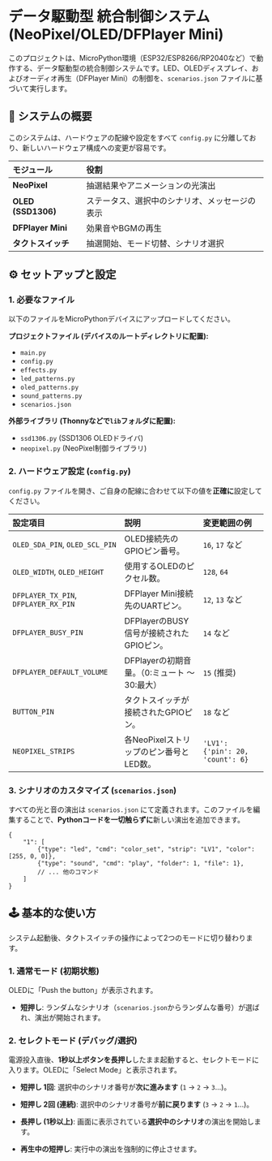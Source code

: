 # データ駆動型 統合制御システム (NeoPixel/OLED/DFPlayer Mini)

このプロジェクトは、MicroPython環境（ESP32/ESP8266/RP2040など）で動作する、データ駆動型の統合制御システムです。LED、OLEDディスプレイ、およびオーディオ再生（DFPlayer Mini）の制御を、`scenarios.json` ファイルに基づいて実行します。

## 🚀 システムの概要

このシステムは、ハードウェアの配線や設定をすべて `config.py` に分離しており、新しいハードウェア構成への変更が容易です。

| モジュール | 役割 |
| :--- | :--- |
| **NeoPixel** | 抽選結果やアニメーションの光演出 |
| **OLED (SSD1306)** | ステータス、選択中のシナリオ、メッセージの表示 |
| **DFPlayer Mini** | 効果音やBGMの再生 |
| **タクトスイッチ** | 抽選開始、モード切替、シナリオ選択 |

## ⚙️ セットアップと設定

### 1. 必要なファイル

以下のファイルをMicroPythonデバイスにアップロードしてください。

**プロジェクトファイル (デバイスのルートディレクトリに配置):**

* `main.py`
* `config.py`
* `effects.py`
* `led_patterns.py`
* `oled_patterns.py`
* `sound_patterns.py`
* `scenarios.json`

**外部ライブラリ (Thonnyなどで`lib`フォルダに配置):**

* `ssd1306.py` (SSD1306 OLEDドライバ)
* `neopixel.py` (NeoPixel制御ライブラリ)

### 2. ハードウェア設定 (`config.py`)

`config.py` ファイルを開き、ご自身の配線に合わせて以下の値を**正確に**設定してください。

| 設定項目 | 説明 | 変更範囲の例 |
| :--- | :--- | :--- |
| `OLED_SDA_PIN`, `OLED_SCL_PIN` | OLED接続先のGPIOピン番号。 | `16`, `17` など |
| `OLED_WIDTH`, `OLED_HEIGHT` | 使用するOLEDのピクセル数。 | `128`, `64` |
| `DFPLAYER_TX_PIN`, `DFPLAYER_RX_PIN` | DFPlayer Mini接続先のUARTピン。 | `12`, `13` など |
| `DFPLAYER_BUSY_PIN` | DFPlayerのBUSY信号が接続されたGPIOピン。 | `14` など |
| `DFPLAYER_DEFAULT_VOLUME` | DFPlayerの初期音量。（0:ミュート 〜 30:最大） | `15` (推奨) |
| `BUTTON_PIN` | タクトスイッチが接続されたGPIOピン。 | `18` など |
| `NEOPIXEL_STRIPS` | 各NeoPixelストリップのピン番号とLED数。 | `'LV1': {'pin': 20, 'count': 6}` |

### 3. シナリオのカスタマイズ (`scenarios.json`)

すべての光と音の演出は `scenarios.json` にて定義されます。このファイルを編集することで、**Pythonコードを一切触らずに**新しい演出を追加できます。

```
{
    "1": [
        {"type": "led", "cmd": "color_set", "strip": "LV1", "color": [255, 0, 0]},
        {"type": "sound", "cmd": "play", "folder": 1, "file": 1},
        // ... 他のコマンド
    ]
}
```

## 🕹️ 基本的な使い方

システム起動後、タクトスイッチの操作によって2つのモードに切り替わります。

### 1. 通常モード (初期状態)

OLEDに「Push the button」が表示されます。

* **短押し**: ランダムなシナリオ（`scenarios.json`からランダムな番号）が選ばれ、演出が開始されます。

### 2. セレクトモード (デバッグ/選択)

電源投入直後、**1秒以上ボタンを長押し**したまま起動すると、セレクトモードに入ります。OLEDに「Select Mode」と表示されます。

* **短押し 1回**: 選択中のシナリオ番号が**次に進みます** (`1` → `2` → `3`...)。

* **短押し 2回 (連続)**: 選択中のシナリオ番号が**前に戻ります** (`3` → `2` → `1`...)。

* **長押し (1秒以上)**: 画面に表示されている**選択中のシナリオ**の演出を開始します。

* **再生中の短押し**: 実行中の演出を強制的に停止させます。